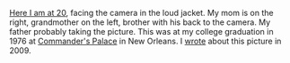 <a href="https://www.flickr.com/photos/scriptingnews/4011958392/sizes/k/">Here I am at 20</a>, facing the camera in the loud jacket. My mom is on the right, grandmother on the left, brother with his back to the camera. My father probably taking the picture. This was at my college graduation in 1976 at <a href="https://www.commanderspalace.com/">Commander's Palace</a> in New Orleans. I <a href="http://scripting.com/stories/2009/10/14/friendsSeeThingsYouDont.html">wrote</a> about this picture in 2009. 
